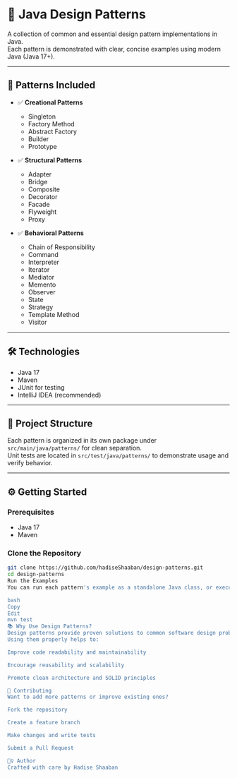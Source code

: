 # 🎯 Java Design Patterns

A collection of common and essential design pattern implementations in Java.  
Each pattern is demonstrated with clear, concise examples using modern Java (Java 17+).

---

## 🧩 Patterns Included

- ✅ **Creational Patterns**
  - Singleton
  - Factory Method
  - Abstract Factory
  - Builder
  - Prototype

- ✅ **Structural Patterns**
  - Adapter
  - Bridge
  - Composite
  - Decorator
  - Facade
  - Flyweight
  - Proxy

- ✅ **Behavioral Patterns**
  - Chain of Responsibility
  - Command
  - Interpreter
  - Iterator
  - Mediator
  - Memento
  - Observer
  - State
  - Strategy
  - Template Method
  - Visitor

---

## 🛠 Technologies

- Java 17  
- Maven  
- JUnit for testing  
- IntelliJ IDEA (recommended)

---

## 📂 Project Structure

Each pattern is organized in its own package under `src/main/java/patterns/` for clean separation.  
Unit tests are located in `src/test/java/patterns/` to demonstrate usage and verify behavior.

---

## ⚙️ Getting Started

### Prerequisites

- Java 17  
- Maven

### Clone the Repository

```bash
git clone https://github.com/hadiseShaaban/design-patterns.git
cd design-patterns
Run the Examples
You can run each pattern's example as a standalone Java class, or execute all tests using:

bash
Copy
Edit
mvn test
📚 Why Use Design Patterns?
Design patterns provide proven solutions to common software design problems.
Using them properly helps to:

Improve code readability and maintainability

Encourage reusability and scalability

Promote clean architecture and SOLID principles

🤝 Contributing
Want to add more patterns or improve existing ones?

Fork the repository

Create a feature branch

Make changes and write tests

Submit a Pull Request

🙋‍♀️ Author
Crafted with care by Hadise Shaaban

